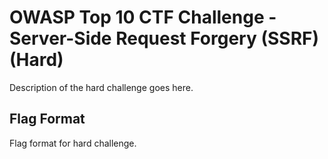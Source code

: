 # OWASP Top 10 CTF Challenge - Server-Side Request Forgery (SSRF) (Hard)
Description of the hard challenge goes here.

## Flag Format
Flag format for hard challenge.
